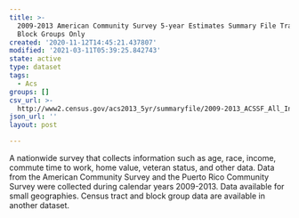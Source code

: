 ```yaml
---
title: >-
  2009-2013 American Community Survey 5-year Estimates Summary File Tracts and
  Block Groups Only
created: '2020-11-12T14:45:21.437807'
modified: '2021-03-11T05:39:25.842743'
state: active
type: dataset
tags:
  - Acs
groups: []
csv_url: >-
  http://www2.census.gov/acs2013_5yr/summaryfile/2009-2013_ACSSF_All_In_2_Giant_Files(Experienced-Users-Only)/Tracts_Block_Groups_Only.tar.gz
json_url: ''
layout: post

---
```

A nationwide survey that collects information such as age, race, income, commute time to work, home value, veteran status, and other data. Data from the American Community Survey and the Puerto Rico Community Survey were collected during calendar years 2009-2013. Data available for small geographies. Census tract and block group data are available in another dataset.
